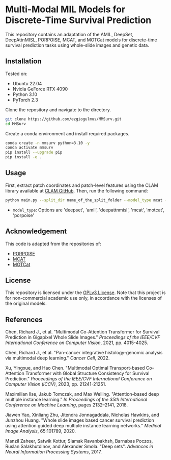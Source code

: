 # Multi-Modal MIL Models for Discrete-Time Survival Prediction

This repository contains an adaptation of the AMIL, DeepSet, DeepAttnMISL, PORPOISE, MCAT, and MOTCat models for discrete-time survival prediction tasks using whole-slide images and genetic data.

## Installation

Tested on:
- Ubuntu 22.04
- Nvidia GeForce RTX 4090
- Python 3.10
- PyTorch 2.3

Clone the repository and navigate to the directory.

```bash
git clone https://github.com/ezgiogulmus/MMSurv.git
cd MMSurv
```

Create a conda environment and install required packages.

```bash
conda create -n mmsurv python=3.10 -y
conda activate mmsurv
pip install --upgrade pip 
pip install -e .
```

## Usage

First, extract patch coordinates and patch-level features using the CLAM library available at [CLAM GitHub](https://github.com/Mahmoodlab/CLAM). Then, run the following command:

```bash
python main.py --split_dir name_of_the_split_folder --model_type mcat --feats_dir path/to/features_directory
```

- `model_type`: Options are 'deepset', 'amil', 'deepattnmisl', 'mcat', 'motcat', 'porpoise'

## Acknowledgement

This code is adapted from the repositories of:
- [PORPOISE](https://github.com/mahmoodlab/PORPOISE)
- [MCAT](https://github.com/mahmoodlab/MCAT)
- [MOTCat](https://github.com/Innse/MOTCat)

## License

This repository is licensed under the [GPLv3 License](./LICENSE). Note that this project is for non-commercial academic use only, in accordance with the licenses of the original models.

## References

Chen, Richard J., et al. "Multimodal Co-Attention Transformer for Survival Prediction in Gigapixel Whole Slide Images." *Proceedings of the IEEE/CVF International Conference on Computer Vision*, 2021, pp. 4015-4025.

Chen, Richard J., et al. "Pan-cancer integrative histology-genomic analysis via multimodal deep learning." *Cancer Cell*, 2022.

Xu, Yingxue, and Hao Chen. "Multimodal Optimal Transport-based Co-Attention Transformer with Global Structure Consistency for Survival Prediction." *Proceedings of the IEEE/CVF International Conference on Computer Vision (ICCV)*, 2023, pp. 21241-21251.

Maximilian Ilse, Jakub Tomczak, and Max Welling. "Attention-based deep multiple instance learning." *In Proceedings of the 35th International Conference on Machine Learning*, pages 2132–2141, 2018.

Jiawen Yao, Xinliang Zhu, Jitendra Jonnagaddala, Nicholas Hawkins, and Junzhou Huang. "Whole slide images based cancer survival prediction using attention guided deep multiple instance learning networks." *Medical Image Analysis*, 65:101789, 2020.

Manzil Zaheer, Satwik Kottur, Siamak Ravanbakhsh, Barnabas Poczos, Ruslan Salakhutdinov, and Alexander Smola. "Deep sets". *Advances in Neural Information Processing Systems*, 2017.
